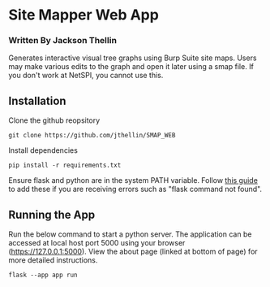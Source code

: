 # Site Mapper Web App
### Written By Jackson Thellin
Generates interactive visual tree graphs using Burp Suite site maps. Users may make various edits to the graph and open it later using a smap file. If you don't work at NetSPI, you cannot use this.

## Installation
Clone the github reopsitory
```
git clone https://github.com/jthellin/SMAP_WEB
```
Install dependencies
```
pip install -r requirements.txt
```
Ensure flask and python are in the system PATH variable. Follow [this guide](https://www.educative.io/answers/how-to-add-python-to-path-variable-in-windows) to add these if you are receiving errors such as "flask command not found".
## Running the App
Run the below command to start a python server. The application can be accessed at local host port 5000 using your browser (https://127.0.0.1:5000). View the about page (linked at bottom of page) for more detailed instructions.
```
flask --app app run
```
